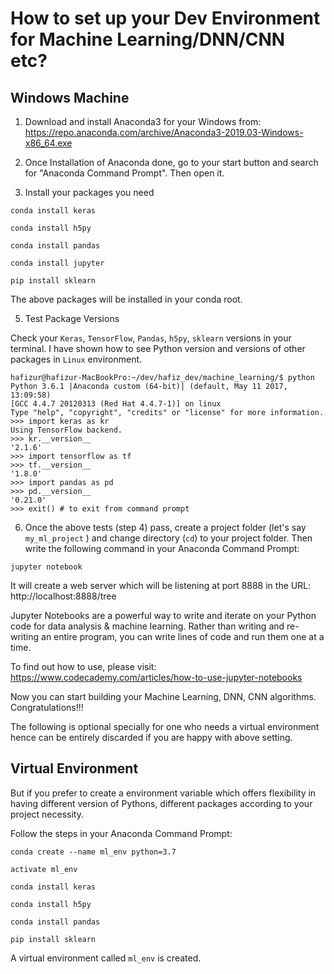 
# How to set up your Dev Environment for Machine Learning/DNN/CNN etc?

## Windows Machine

1. Download and install Anaconda3 for your Windows from:
https://repo.anaconda.com/archive/Anaconda3-2019.03-Windows-x86_64.exe
2. Once Installation of Anaconda done, go to your start button and search for "Anaconda Command Prompt". Then open it.

3. Install your packages you need
```
conda install keras

conda install h5py 

conda install pandas

conda install jupyter

pip install sklearn
```
The above packages will be installed in your conda root.

5. Test Package Versions

Check your `Keras`, `TensorFlow`, `Pandas`, `h5py`, `sklearn` versions in your terminal. I have shown how to see Python version and versions of other packages in `Linux` environment. 
```
hafizur@hafizur-MacBookPro:~/dev/hafiz_dev/machine_learning/$ python
Python 3.6.1 |Anaconda custom (64-bit)| (default, May 11 2017, 13:09:58)
[GCC 4.4.7 20120313 (Red Hat 4.4.7-1)] on linux
Type "help", "copyright", "credits" or "license" for more information.
>>> import keras as kr
Using TensorFlow backend.
>>> kr.__version__
'2.1.6'
>>> import tensorflow as tf
>>> tf.__version__
'1.8.0'
>>> import pandas as pd
>>> pd.__version__
'0.21.0'
>>> exit() # to exit from command prompt
```
6. Once the above tests (step 4) pass, create a project folder (let's say `my_ml_project` ) and change directory (`cd`) to your project folder. Then write the following command in your Anaconda Command Prompt:
```
jupyter notebook
```
It will create a web server which will be listening at port 8888 in the URL: http://localhost:8888/tree

Jupyter Notebooks are a powerful way to write and iterate on your Python code for data analysis & machine learning. Rather than writing and re-writing an entire program, you can write lines of code and run them one at a time. 

To find out how to use, please visit: https://www.codecademy.com/articles/how-to-use-jupyter-notebooks

Now you can start building your Machine Learning, DNN, CNN algorithms. Congratulations!!!


The following is optional specially for one who needs a virtual environment hence can be entirely discarded if you are happy with above setting.

## Virtual Environment

But if you prefer to create a environment variable which offers flexibility in having different version of Pythons, different packages according to your project necessity.

Follow the steps in your Anaconda Command Prompt:
```
conda create --name ml_env python=3.7

activate ml_env

conda install keras

conda install h5py 

conda install pandas

pip install sklearn
```
A virtual environment called `ml_env` is created.
